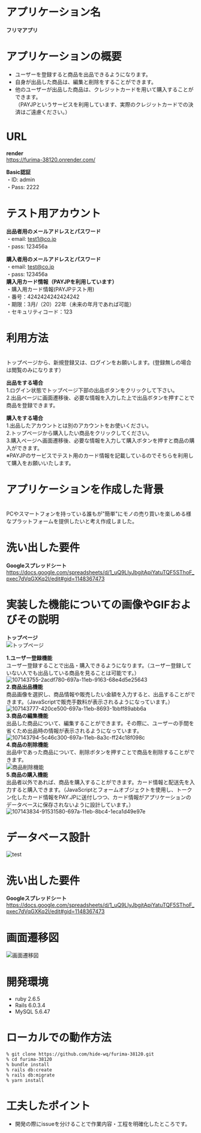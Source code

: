 # アプリケーション名
**フリマアプリ**

# アプリケーションの概要
- ユーザーを登録すると商品を出品できるようになります。<br>
- 自身が出品した商品は、編集と削除をすることができます。<br>
- 他のユーザーが出品した商品は、クレジットカードを用いて購入することができます。<br>
（PAYJPというサービスを利用しています、実際のクレジットカードでの決済はご遠慮ください。）

# URL
**render**
<br>
https://furima-38120.onrender.com/

**Basic認証**
<br>
  ・ID: admin
<br>
  ・Pass: 2222


# テスト用アカウント

**出品者用のメールアドレスとパスワード**
<br>
・email: test1@co.jp
<br>
・pass: 123456a

**購入者用のメールアドレスとパスワード**
<br>
・email: test@co.jp
<br>
・pass: 123456a
<br>
**購入用カード情報（PAYJPを利用しています）**
<br>
・購入用カード情報(PAYJPテスト用)
<br>
・番号：4242424242424242
<br>
・期限：3月/（20）22年（未来の年月であれば可能）
<br>
・セキュリティコード：123
<br>

# 利用方法
<br>
トップページから、新規登録又は、ログインをお願いします。(登録無しの場合は閲覧のみになります）
<br>

**出品をする場合**
<br>
1.ログイン状態でトップページ下部の出品ボタンをクリックして下さい。
<br>
2.出品ページに画面遷移後、必要な情報を入力した上で出品ボタンを押すことで商品を登録できます。
<br>

**購入をする場合**
<br>
1.出品したアカウントとは別のアカウントをお使いください。
<br>
2.トップページから購入したい商品をクリックしてください。
<br>
3.購入ページへ画面遷移後、必要な情報を入力して購入ボタンを押すと商品の購入ができます。<br>
※PAYJPのサービスでテスト用のカード情報を記載しているのでそちらを利用して購入をお願いいたします。<br>


# アプリケーションを作成した背景	
<br>
PCやスマートフォンを持っている誰もが"簡単"にモノの売り買いを楽しめる様なプラットフォームを提供したいと考え作成しました。
<br>

# 洗い出した要件	
**Googleスプレッドシート**
<br>
https://docs.google.com/spreadsheets/d/1_uQ9LlyJbgjtApiYatuTQF5SThoF_pxec7dVqGXKq2I/edit#gid=1148367473

# 実装した機能についての画像やGIFおよびその説明

**トップページ**
<br>
![トップページ](https://user-images.githubusercontent.com/81303735/203698162-beeee228-3ef4-4150-be21-47e092814f34.gif)
<br>

**1.ユーザー登録機能**
<br>
ユーザー登録することで出品・購入できるようになります。（ユーザー登録していない人でも出品している商品を見ることは可能です。）<br>
![107143755-2acdf780-697a-11eb-9163-68e4d5e25643](https://user-images.githubusercontent.com/81303735/203698512-a13d13dc-8144-41d2-96a3-671890f4a898.gif)
<br>
**2.商品出品機能**
<br>
商品画像を選択し、商品情報や販売したい金額を入力すると、出品することができます。（JavaScriptで販売手数料が表示されるようになっています。）<br>
![107143777-420ce500-697a-11eb-8693-1bbff89abb6a](https://user-images.githubusercontent.com/81303735/203698587-29c6650a-ddf5-4392-a5a7-7f7538b9934d.gif)
<br>
**3.商品の編集機能**
<br>
出品した商品について、編集することができます。その際に、ユーザーの手間を省くため出品時の情報が表示されるようになっています。<br>
![107143794-5c46c300-697a-11eb-8a3c-ff24c18f098c](https://user-images.githubusercontent.com/81303735/203698664-969e66ce-5ff5-4883-b276-3ba23a04c5d6.gif)
<br>
**4.商品の削除機能**
<br>
出品中であった商品について、削除ボタンを押すことで商品を削除することができます。<br>
![商品削除機能](https://user-images.githubusercontent.com/81303735/203698733-505ceb7f-60d0-4a78-a469-a9eecac40fc2.gif)
<br>
**5.商品の購入機能**
<br>
出品者以外であれば、商品を購入することができます。カード情報と配送先を入力すると購入できます。（JavaScriptとフォームオブジェクトを使用し、トークン化したカード情報をPAY.JPに送付しつつ、カード情報がアプリケーションのデータベースに保存されないように設計しています。）<br>
![107143834-91531580-697a-11eb-8bc4-1eca1d49e97e](https://user-images.githubusercontent.com/81303735/203698770-15d4600a-7be3-43a8-bbbd-d0adab0cb688.gif)
<br>

# データベース設計

![test](https://user-images.githubusercontent.com/81303735/203699026-6bea0de1-9f02-4750-997b-dbccae7d149e.png)


# 洗い出した要件	
**Googleスプレッドシート**
<br>
https://docs.google.com/spreadsheets/d/1_uQ9LlyJbgjtApiYatuTQF5SThoF_pxec7dVqGXKq2I/edit#gid=1148367473


# 画面遷移図	

![画面遷移図](https://user-images.githubusercontent.com/81303735/203971267-39a6e36b-0863-4460-8f34-1b94ed821c1f.png)


# 開発環境
- ruby 2.6.5
- Rails 6.0.3.4
- MySQL 5.6.47
# ローカルでの動作方法
```
% git clone https://github.com/hide-wq/furima-38120.git
% cd furima-38120
% bundle install
% rails db:create
% rails db:migrate
% yarn install
```
# 工夫したポイント
- 開発の際にissueを分けることで作業内容・工程を明確化したところです。

